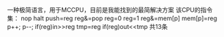 一种极简语言，用于MCCPU，目前是我能找到的最简解决方案
该CPU的指令集：
nop
halt
push=reg
reg&=pop
reg=0
reg=1
reg&=mem[p]
mem[p]=reg
p++;
p--;
if(reg)in>>reg
tmp=reg
if(reg)out<<tmp
共13条

